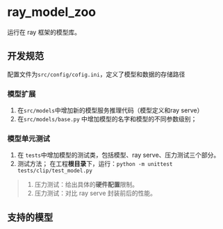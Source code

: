 # ray_model_zoo

运行在 ray 框架的模型库。


## 开发规范

配置文件为`src/config/cofig.ini`，定义了模型和数据的存储路径

### 模型扩展
1. 在`src/models`中增加新的模型服务推理代码（模型定义和ray serve）
2. 在`src/models/base.py` 中增加模型的名字和模型的不同参数级别；

### 模型单元测试

1. 在 `tests`中增加模型的测试类，包括模型、ray serve、压力测试三个部分。
2. 测试方法； 在工程**根目录**下，运行：`python -m unittest tests/clip/test_model.py` 

> 1. 压力测试：给出具体的**硬件配置**限制。
> 2. 压力测试：对比 ray serve 封装前后的性能。

## 支持的模型

